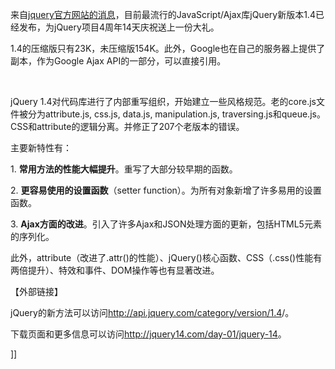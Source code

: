 <p>来自<a href="http://jquery14.com/day-01/jquery-14" target="_blank">jquery官方网站的消息</a>，目前最流行的JavaScript/Ajax库jQuery新版本1.4已经发布，为jQuery项目4周年14天庆祝送上一份大礼。</p>
<p>1.4的压缩版只有23K，未压缩版154K。此外，Google也在自己的服务器上提供了副本，作为Google Ajax 
API的一部分，可以直接引用。</p>
<p>&nbsp;</p>
<p>jQuery 
1.4对代码库进行了内部重写组织，开始建立一些风格规范。老的core.js文件被分为attribute.js, css.js, data.js, 
manipulation.js, traversing.js和queue.js。CSS和attribute的逻辑分离。并修正了207个老版本的错误。</p>
<p>主要新特性有：</p>
<p>1. <strong>常用方法的性能大幅提升</strong>。重写了大部分较早期的函数。</p>
<p>2. <strong>更容易使用的设置函数</strong>（setter function）。为所有对象新增了许多易用的设置函数。</p>
<p>3. <strong>Ajax方面的改进</strong>。引入了许多Ajax和JSON处理方面的更新，包括HTML5元素的序列化。</p>
<p>此外，attribute（改进了.attr()的性能）、jQuery()核心函数、CSS（.css()性能有两倍提升）、特效和事件、DOM操作等也有显著改进。</p>
<p>【外部链接】</p>
<p>jQuery的新方法可以访问<a href="http://api.jquery.com/category/version/1.4/" target="_blank">http://api.jquery.com/category/version/1.4</a>/。</p>
<p>下载页面和更多信息可以访问<a href="http://jquery14.com/day-01/jquery-14" target="_blank">http://jquery14.com/day-01/jquery-14</a>。</p>]]